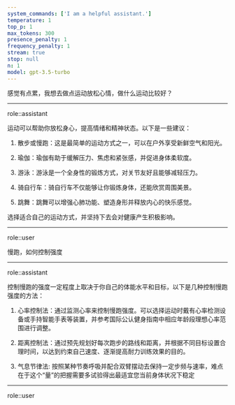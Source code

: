 ```yaml
---
system_commands: ['I am a helpful assistant.']
temperature: 1
top_p: 1
max_tokens: 300
presence_penalty: 1
frequency_penalty: 1
stream: true
stop: null
n: 1
model: gpt-3.5-turbo
---
```


感觉有点累，我想去做点运动放松心情，做什么运动比较好？

<hr class="__chatgpt_plugin">

role::assistant

运动可以帮助你放松身心，提高情绪和精神状态。以下是一些建议：

1. 散步或慢跑：这是最简单的运动方式之一，可以在户外享受新鲜空气和阳光。

2. 瑜伽：瑜伽有助于缓解压力、焦虑和紧张感，并促进身体柔软度。

3. 游泳：游泳是一个全身性的锻炼方式，对关节友好且能够减轻压力。

4. 骑自行车：骑自行车不仅能够让你锻炼身体，还能欣赏周围美景。

5. 跳舞：跳舞可以增强心肺功能、塑造身形并释放内心的快乐感觉。

选择适合自己的运动方式，并坚持下去会对健康产生积极影响。

<hr class="__chatgpt_plugin">

role::user

慢跑，如何控制强度

<hr class="__chatgpt_plugin">

role::assistant

控制慢跑的强度一定程度上取决于你自己的体能水平和目标，以下是几种控制慢跑强度的方法：

1. 心率控制法：通过监测心率来控制慢跑强度。可以选择运动时戴有心率检测设备或手持智能手表等装置，并参考国际公认健身指南中相应年龄段理想心率范围进行调整。

2. 距离控制法：通过预先规划好每次跑步的路线和距离，并根据不同目标设置合理时间，以达到约束自己速度、逐渐提高耐力训练效果的目的。

3. 气息节律法: 按照某种节奏呼吸并配合双臂摆动去保持一定步频与速率，难点在于这个“量”的把握需要多试验得出最适宜您当前身体状况下稳定

<hr class="__chatgpt_plugin">

role::user

